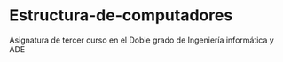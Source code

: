 # Estructura-de-computadores
Asignatura de tercer curso en el Doble grado de Ingeniería informática y ADE
